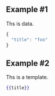 ## Example #1

Ths is data.

```js
{
  "title": "foo"
}
```

## Example #2

Ths is a template.

```handlebars
{{title}}
```